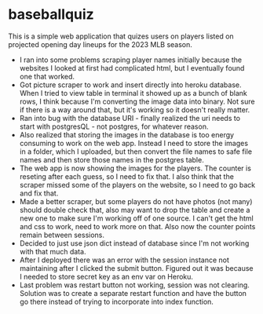 <h1> baseballquiz </h1>

This is a simple web application that quizes users on players listed on projected opening day lineups for the 2023 MLB season. 

- I ran into some problems scraping player names initially because the websites I looked at first had complicated html, but I eventually found one that worked.
- Got picture scraper to work and insert directly into heroku database. When I tried to view table in terminal it showed up as a bunch of blank rows, I think because I'm converting the image data into binary. Not sure if there is a way around that, but it's working so it doesn't really matter.
- Ran into bug with the database URI - finally realized the uri needs to start with postgresQL - not postgres, for whatever reason.
- Also realized that storing the images in the database is too energy consuming to work on the web app. Instead I need to store the images in a folder, which I uploaded, but then convert the file names to safe file names and then store those names in the postgres table.
- The web app is now showing the images for the players. The counter is reseting after each guess, so I need to fix that. I also think that the scraper missed some of the players on the website, so I need to go back and fix that. 
- Made a better scraper, but some players do not have photos (not many) should double check that, also may want to drop the table and create a new one to make sure I'm working off of one source. I can't get the html and css to work, need to work more on that. Also now the counter points remain between sessions.
- Decided to just use json dict instead of database since I'm not working with that much data. 
- After I deployed there was an error with the session instance not maintaining after I clicked the submit button. Figured out it was because I needed to store secret key as an env var on Heroku.
- Last problem was restart button not working, session was not clearing. Solution was to create a separate restart function and have the button go there instead of trying to incorporate into index function.
